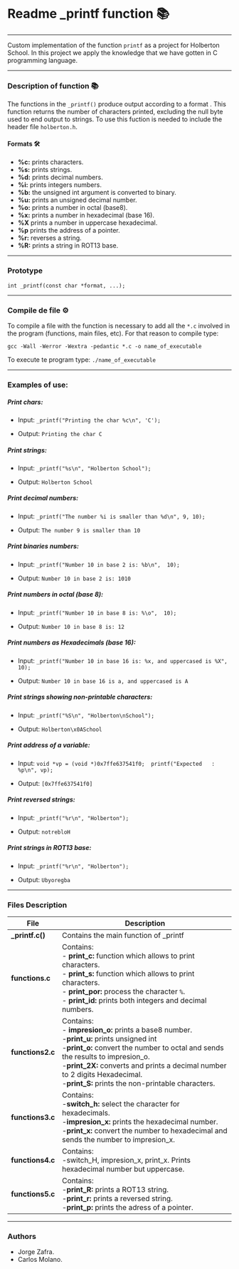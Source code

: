 # Readme _printf function 📚
------------

Custom implementation of the function `printf` as a project for Holberton School. In this project we apply the knowledge that we have gotten  in C programming language.

------------

### Description of function 📚
The functions in the `_printf()`  produce output according to a format . This function returns the number of characters printed, excluding the null byte used to end output to strings. To use this fuction is needed to include the header file `holberton.h`.

#### Formats 🛠
* **%c:** prints characters.
* **%s:** prints strings.
* **%d:** prints decimal numbers.
* **%i:** prints integers numbers.
* **%b:** the unsigned int argument is converted to binary.
* **%u:** prints an unsigned decimal number.
* **%o:** prints a number in octal (base8).
* **%x:** prints a number in hexadecimal (base 16).
* **%X** prints a number in uppercase hexadecimal.
* **%p** prints the address of a pointer.
* **%r:** reverses a string.
* **%R:** prints a string in ROT13 base.

------------

### Prototype
`int _printf(const char *format, ...);`

------------
### Compile de file ⚙
To compile a file with the function is necessary to add all the `*.c` involved in the program (functions, main files, etc). For that reason to compile type:

`gcc -Wall -Werror -Wextra -pedantic *.c -o name_of_executable`

To execute te program type:
`./name_of_executable`

------------


### Examples of use:
##### Print chars:
* Input: `_printf("Printing the char %c\n", 'C');`

* Output: `Printing the char C`

##### Print strings:
* Input: `_printf("%s\n", "Holberton School");`

* Output: `Holberton School`

##### Print decimal numbers:
* Input: `_printf("The number %i is smaller than %d\n", 9, 10);`

* Output: `The number 9 is smaller than 10`

##### Print binaries numbers:
* Input: `_printf("Number 10 in base 2 is: %b\n",  10);`

* Output: `Number 10 in base 2 is: 1010`

##### Print numbers in octal (base 8):
* Input: `_printf("Number 10 in base 8 is: %\o",  10);`

* Output: `Number 10 in base 8 is: 12`

##### Print numbers as Hexadecimals (base 16):
* Input: `_printf("Number 10 in base 16 is: %x, and uppercased is %X",  10);`

* Output: `Number 10 in base 16 is a, and uppercased is A`

##### Print strings showing non-printable characters:
* Input: `_printf("%S\n", "Holberton\nSchool");`

* Output: `Holberton\x0ASchool`

##### Print address of a variable:

* Input: `void *vp = (void *)0x7ffe637541f0;  printf("Expected   : %p\n", vp);`

* Output: `[0x7ffe637541f0]`

##### Print reversed strings:
* Input: `_printf("%r\n", "Holberton");`

* Output: `notrebloH`

##### Print strings in ROT13 base:
* Input: `_printf("%r\n", "Holberton");`

* Output: `Ubyoregba`

------------
### Files Description
| File  |Description   |
| ------------ | ------------ |
|**_printf.c()**   | Contains the main function of  _printf   |
| **functions.c** |Contains: <br> -  **print_c:** function which allows to print characters.<br>- **print_s:** function which allows to print characters.<br>- **print_por:** process the character `%`.<br>- **print_id:** prints both integers and decimal numbers.|
|**functions2.c**|Contains:<br>- **impresion_o:** prints a base8 number.<br>-**print_u:** prints unsigned int<br>-**print_o:** convert the number to octal and sends the results to impresion_o.<br>-**print_2X:** converts and prints a decimal number to 2 digits Hexadecimal.<br>-**print_S:** prints the non-printable characters. |
|**functions3.c**|Contains:<br>-**switch_h:** select the character for hexadecimals.<br>-**impresion_x:** prints the hexadecimal number.<br>-**print_x:** convert the number to hexadecimal and sends the number to impresion_x.|
|**functions4.c**|Contains:<br>-switch_H, impresion_x, print_x. Prints hexadecimal number but uppercase.|
|**functions5.c**|Contains:<br>-**print_R:** prints a ROT13 string.<br>-**print_r:** prints a reversed string.<br>-**print_p:** prints the adress of a pointer.|

------------

### Authors

* Jorge Zafra.
* Carlos Molano.

